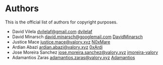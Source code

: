 # Authors

This is the official list of authors for copyright purposes.

* David Vilela <dvilelaf@gmail.com> [dvilelaf](https://github.com/dvilelaf)
* David Minarsch <david.minarsch@googlemail.com> [DavidMinarsch](https://github.com/DavidMinarsch)
* Justice Mace <justice.mace@valory.xyz> [N0xMare](https://github.com/N0xMare)
* Ardian Abazi <ardian.abazi@valory.xyz> [0xArdi](https://github.com/0xArdi)
* Jose Moreira Sanchez <jose.moreira.sanchez@valory.xyz> [jmoreira-valory](https://github.com/jmoreira-valory)
* Adamantios Zaras <adamantios.zaras@valory.xyz> [Adamantios](https://github.com/Adamantios)
